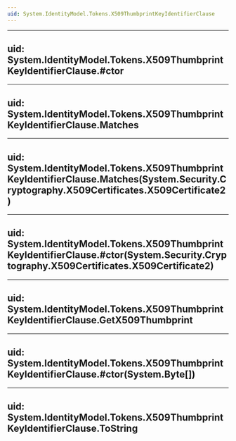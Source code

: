 ```yaml
---
uid: System.IdentityModel.Tokens.X509ThumbprintKeyIdentifierClause
---
```


---
uid: System.IdentityModel.Tokens.X509ThumbprintKeyIdentifierClause.#ctor
---

---
uid: System.IdentityModel.Tokens.X509ThumbprintKeyIdentifierClause.Matches
---

---
uid: System.IdentityModel.Tokens.X509ThumbprintKeyIdentifierClause.Matches(System.Security.Cryptography.X509Certificates.X509Certificate2)
---

---
uid: System.IdentityModel.Tokens.X509ThumbprintKeyIdentifierClause.#ctor(System.Security.Cryptography.X509Certificates.X509Certificate2)
---

---
uid: System.IdentityModel.Tokens.X509ThumbprintKeyIdentifierClause.GetX509Thumbprint
---

---
uid: System.IdentityModel.Tokens.X509ThumbprintKeyIdentifierClause.#ctor(System.Byte[])
---

---
uid: System.IdentityModel.Tokens.X509ThumbprintKeyIdentifierClause.ToString
---

